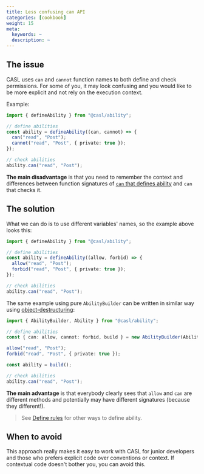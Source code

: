```yaml
---
title: Less confusing can API
categories: [cookbook]
weight: 15
meta:
  keywords: ~
  description: ~
---
```


## The issue

CASL uses `can` and `cannot` function names to both define and check permissions. For some of you, it may look confusing and you would like to be more explicit and not rely on the execution context.

Example:

```ts
import { defineAbility } from "@casl/ability";

// define abilities
const ability = defineAbility((can, cannot) => {
  can("read", "Post");
  cannot("read", "Post", { private: true });
});

// check abilities
ability.can("read", "Post");
```

**The main disadvantage** is that you need to remember the context and differences between function signatures of [`can` that defines ability](../../guide/intro) and `can` that checks it.

## The solution

What we can do is to use different variables' names, so the example above looks this:

```ts
import { defineAbility } from "@casl/ability";

// define abilities
const ability = defineAbility((allow, forbid) => {
  allow("read", "Post");
  forbid("read", "Post", { private: true });
});

// check abilities
ability.can("read", "Post");
```

The same example using pure `AbilityBuilder` can be written in similar way using [object-destructuring]:

```ts
import { AbilityBuilder, Ability } from "@casl/ability";

// define abilities
const { can: allow, cannot: forbid, build } = new AbilityBuilder(Ability);

allow("read", "Post");
forbid("read", "Post", { private: true });

const ability = build();

// check abilities
ability.can("read", "Post");
```

**The main advantage** is that everybody clearly sees that `allow` and `can` are different methods and potentially may have different signatures (because they different!).

> See [Define rules](../../guide/define-rules) for other ways to define ability.

## When to avoid

This approach really makes it easy to work with CASL for junior developers and those who prefers explicit code over conventions or context. If contextual code doesn't bother you, you can avoid this.

[object-destructuring]: https://developer.mozilla.org/en-US/docs/Web/JavaScript/Reference/Operators/Destructuring_assignment#Assigning_to_new_variable_names
